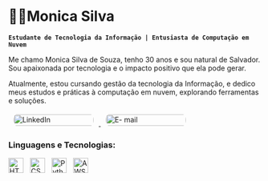 # 🚀💡Monica Silva
**`Estudante de Tecnologia da Informação | Entusiasta de Computação em Nuvem`**

<p>Me chamo Monica Silva de Souza, tenho 30 anos e sou natural de Salvador. Sou apaixonada por tecnologia e o impacto positivo que ela pode gerar.</p> 
<p></p>Atualmente, estou cursando gestão da tecnologia da Informação, e dedico meus estudos e práticas à computação em nuvem, explorando ferramentas e soluções.</p> 
<p>
 <a href="https://www.linkedin.com/in/monicasilvadesouza" target="_blank">
  <img 
    src="https://img.shields.io/badge/LinkedIn-%230A66C2?style=for-the-badge&logo=linkedin&logoColor=white" 
    alt="LinkedIn"
    style="border-radius: 20px; padding: 5px 10px; width: 160px; height: 23px;" />
 </a>
 <a href="mailto:monicasilvasouza94@gmail.com">
   <img 
    src="https://img.shields.io/badge/Email-%23D14836?style=for-the-badge&logo=gmail&logoColor=white" 
    alt="E- mail"
    style="border-radius: 20px; padding: 5px 10px; width: 160px; height: 23px;" />
 </a>


</p>

### Linguagens e Tecnologias:

<img
  align="left"
  alt="HTML"
  title="HTML"
  width="30px"
  height="30px"
  style="padding-right: 10px;"
  src="https://cdn.jsdelivr.net/gh/devicons/devicon@latest/icons/html5/html5-plain.svg" />
  
<img
  align="left"
  alt="CSS"
  title="CSS"
  width="30px"
  height="30px"
  style="padding-right: 10px;"
  src="https://cdn.jsdelivr.net/gh/devicons/devicon@latest/icons/css3/css3-original-wordmark.svg" />
  
<img
  align="left"
  alt="Python"
  title="Python"
  width="30px"
  height="30px"
  style="padding-right: 10px;"
  src="https://cdn.jsdelivr.net/gh/devicons/devicon@latest/icons/python/python-original.svg" />
  
<img
  align="left"
  alt="AWS"
  title="AWS"
  width="30px"
  height="30px"
  style="padding-right: 10px;"
  src="https://cdn.jsdelivr.net/gh/devicons/devicon@latest/icons/amazonwebservices/amazonwebservices-original-wordmark.svg" />


